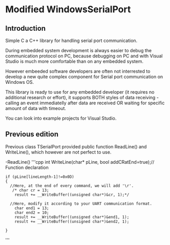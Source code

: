 # Modified WindowsSerialPort
## Introduction
Simple C a C++ library for handling serial port communication.

During embedded system development is always easier to debug the communication protocol on PC, because debugging on PC and with Visual Studio is much more comfortable than on any embedded system.

However embeeded software developers are often not interrested to develop a new quite complex component for Serial port communication on Windows OS.

This library is ready to use for any embedded developer (it requires no additional research or effort), it supports BOTH styles of data receiving - calling an event immediatelly after data are received OR waiting for specific amount of data with timeout.

You can look into example projects for Visual Studio.

## Previous edition
Previous class TSerialPort provided public function ReadLine() and WriteLine(), which however are not perfect to use. 

-ReadLine()
'''cpp
int WriteLine(char* pLine, bool addCRatEnd=true);// Function declaration

    if (pLine[lineLength-1]!=0x0D)
    {
      //Here, at the end of every command, we will add '\r'.
       /* char cr = 13;
        result += __WriteBuffer((unsigned char*)&cr, 1);*/

      //Here, modify it according to your UART communication format.
        char end1 = 13;
        char end2 = 10;
        result += __WriteBuffer((unsigned char*)&end1, 1);
        result += __WriteBuffer((unsigned char*)&end2, 1);
        
    }
'''



